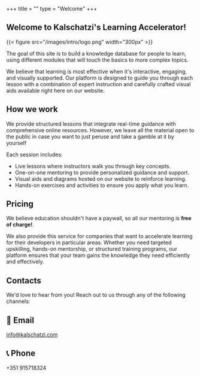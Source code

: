 +++
title = ""
type = "Welcome"
+++

## Welcome to Kalschatzi's Learning Accelerator! 
{{< figure src="/images/intro/logo.png" width="300px" >}}

The goal of this site is to build a knowledge database for people to learn, using different modules that will touch the basics to more complex topics.

We believe that learning is most effective when it's interactive, engaging, and visually supported. Our platform is designed to guide you through each lesson with a combination of expert instruction and carefully crafted visual aids available right here on our website.

## How we work

We provide structured lessons that integrate real-time guidance with comprehensive online resources. 
However, we leave all the material open to the public in case you want to just peruse and take a gamble at it by yourself

Each session includes:

* Live lessons where instructors walk you through key concepts.
* One-on-one mentoring to provide personalized guidance and support.
* Visual aids and diagrams hosted on our website to reinforce learning.
* Hands-on exercises and activities to ensure you apply what you learn.

## Pricing

We believe education shouldn't have a paywall, so all our mentoring is **free of charge!**.

We also provide this service for companies that want to accelerate learning for their developers in particular areas. Whether you need targeted upskilling, hands-on mentorship, or structured training programs, our platform ensures that your team gains the knowledge they need efficiently and effectively.

## Contacts

We'd love to hear from you! Reach out to us through any of the following channels:

## 📧 Email
[info@kalschatzi.com](mailto:info@kalschatzi.com)

## 📞 Phone
+351 915718324
